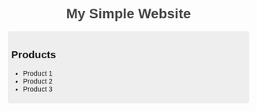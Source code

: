 <!DOCTYPE html>
<html>
<head>
    <title>My Simple Website</title>
    <style>
        body {
            font-family: sans-serif;
        }
        h1 {
            font-size: 2em;
            text-align: center;
            color: #444;
        }
        .products {
            padding: 0.5em;
            margin: 0.5em;
            background-color: #EEE;
            border-radius: 5px;
        }
    </style>
</head>
<body>
    <h1>My Simple Website</h1>
    <div class="products">
        <h2>Products</h2>
        <ul>
            <li>Product 1</li>
            <li>Product 2</li>
            <li>Product 3</li>
        </ul>
    </div>
</body>
</html>
